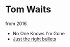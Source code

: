 # Tom Waits

from 2016

- No One Knows I'm Gone
- [Just the right bullets](https://www.youtube.com/watch?v=ov7-Ujz1ecs)
